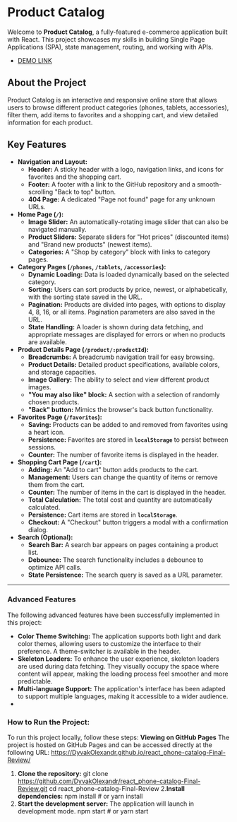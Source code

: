 # Product Catalog

Welcome to **Product Catalog**, a fully-featured e-commerce application built with React. This project showcases my skills in building Single Page Applications (SPA), state management, routing, and working with APIs.

- [DEMO LINK](https://DyvakOlexandr.github.io/react_phone-catalog-Final-Review/)

## About the Project

Product Catalog is an interactive and responsive online store that allows users to browse different product categories (phones, tablets, accessories), filter them, add items to favorites and a shopping cart, and view detailed information for each product.

## Key Features

  * **Navigation and Layout:**
      * **Header:** A sticky header with a logo, navigation links, and icons for favorites and the shopping cart.
      * **Footer:** A footer with a link to the GitHub repository and a smooth-scrolling "Back to top" button.
      * **404 Page:** A dedicated "Page not found" page for any unknown URLs.
  * **Home Page (`/`):**
      * **Image Slider:** An automatically-rotating image slider that can also be navigated manually.
      * **Product Sliders:** Separate sliders for "Hot prices" (discounted items) and "Brand new products" (newest items).
      * **Categories:** A "Shop by category" block with links to category pages.
  * **Category Pages (`/phones`, `/tablets`, `/accessories`):**
      * **Dynamic Loading:** Data is loaded dynamically based on the selected category.
      * **Sorting:** Users can sort products by price, newest, or alphabetically, with the sorting state saved in the URL.
      * **Pagination:** Products are divided into pages, with options to display 4, 8, 16, or all items. Pagination parameters are also saved in the URL.
      * **State Handling:** A loader is shown during data fetching, and appropriate messages are displayed for errors or when no products are available.
  * **Product Details Page (`/product/:productId`):**
      * **Breadcrumbs:** A breadcrumb navigation trail for easy browsing.
      * **Product Details:** Detailed product specifications, available colors, and storage capacities.
      * **Image Gallery:** The ability to select and view different product images.
      * **"You may also like" block:** A section with a selection of randomly chosen products.
      * **"Back" button:** Mimics the browser's back button functionality.
  * **Favorites Page (`/favorites`):**
      * **Saving:** Products can be added to and removed from favorites using a heart icon.
      * **Persistence:** Favorites are stored in **`localStorage`** to persist between sessions.
      * **Counter:** The number of favorite items is displayed in the header.
  * **Shopping Cart Page (`/cart`):**
      * **Adding:** An "Add to cart" button adds products to the cart.
      * **Management:** Users can change the quantity of items or remove them from the cart.
      * **Counter:** The number of items in the cart is displayed in the header.
      * **Total Calculation:** The total cost and quantity are automatically calculated.
      * **Persistence:** Cart items are stored in **`localStorage`**.
      * **Checkout:** A "Checkout" button triggers a modal with a confirmation dialog.
  * **Search (Optional):**
      * **Search Bar:** A search bar appears on pages containing a product list.
      * **Debounce:** The search functionality includes a debounce to optimize API calls.
      * **State Persistence:** The search query is saved as a URL parameter.

-----

### **Advanced Features**

The following advanced features have been successfully implemented in this project:

  * **Color Theme Switching:** The application supports both light and dark color themes, allowing users to customize the interface to their preference. A theme-switcher is available in the header.
  * **Skeleton Loaders:** To enhance the user experience, skeleton loaders are used during data fetching. They visually occupy the space where content will appear, making the loading process feel smoother and more predictable.
  * **Multi-language Support:** The application's interface has been adapted to support multiple languages, making it accessible to a wider audience.
  * 
### **How to Run the Project:**
To run this project locally, follow these steps:
**Viewing on GitHub Pages**
The project is hosted on GitHub Pages and can be accessed directly at the following URL:
https://DyvakOlexandr.github.io/react_phone-catalog-Final-Review/
   1. **Clone the repository:**
   git clone https://github.com/DyvakOlexandr/react_phone-catalog-Final-Review.git
   cd react_phone-catalog-Final-Review
   2.**Install dependencies:**
     npm install
     # or
     yarn install
   3. **Start the development server:**
     The application will launch in development mode.
     npm start
     # or
    yarn start
